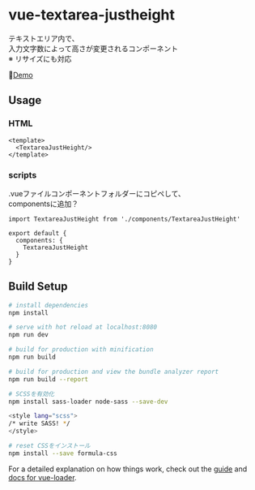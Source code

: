 # vue-textarea-justheight

テキストエリア内で、  
入力文字数によって高さが変更されるコンポーネント  
※ リサイズにも対応

💫<a href="https://nananakamura.github.io/c/vue-textarea-justheight/index.html" target="_blank">Demo</a>


## Usage

### HTML
```
<template>
  <TextareaJustHeight/>
</template>
```

### scripts

.vueファイルコンポーネントフォルダーにコピペして、  
componentsに追加？

```
import TextareaJustHeight from './components/TextareaJustHeight'

export default {
  components: {
    TextareaJustHeight
  }
}
```


## Build Setup

``` bash
# install dependencies
npm install

# serve with hot reload at localhost:8080
npm run dev

# build for production with minification
npm run build

# build for production and view the bundle analyzer report
npm run build --report

# SCSSを有効化
npm install sass-loader node-sass --save-dev

<style lang="scss">
/* write SASS! */
</style>

# reset CSSをインストール
npm install --save formula-css
```

For a detailed explanation on how things work, check out the [guide](http://vuejs-templates.github.io/webpack/) and [docs for vue-loader](http://vuejs.github.io/vue-loader).
